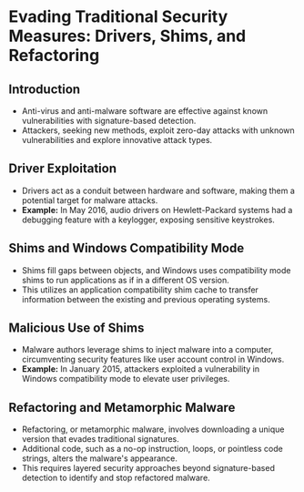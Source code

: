 # Evading Traditional Security Measures: Drivers, Shims, and Refactoring

## Introduction
- Anti-virus and anti-malware software are effective against known vulnerabilities with signature-based detection.
- Attackers, seeking new methods, exploit zero-day attacks with unknown vulnerabilities and explore innovative attack types.

## Driver Exploitation
- Drivers act as a conduit between hardware and software, making them a potential target for malware attacks.
- **Example:** In May 2016, audio drivers on Hewlett-Packard systems had a debugging feature with a keylogger, exposing sensitive keystrokes.

## Shims and Windows Compatibility Mode
- Shims fill gaps between objects, and Windows uses compatibility mode shims to run applications as if in a different OS version.
- This utilizes an application compatibility shim cache to transfer information between the existing and previous operating systems.

## Malicious Use of Shims
- Malware authors leverage shims to inject malware into a computer, circumventing security features like user account control in Windows.
- **Example:** In January 2015, attackers exploited a vulnerability in Windows compatibility mode to elevate user privileges.

## Refactoring and Metamorphic Malware
- Refactoring, or metamorphic malware, involves downloading a unique version that evades traditional signatures.
- Additional code, such as a no-op instruction, loops, or pointless code strings, alters the malware's appearance.
- This requires layered security approaches beyond signature-based detection to identify and stop refactored malware.